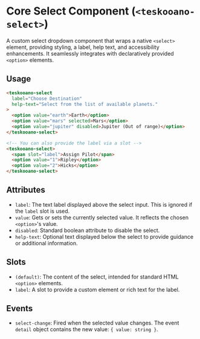 # Core Select Component (`<teskooano-select>`)

A custom select dropdown component that wraps a native `<select>` element, providing styling, a label, help text, and accessibility enhancements. It seamlessly integrates with declaratively provided `<option>` elements.

## Usage

```html
<teskooano-select
  label="Choose Destination"
  help-text="Select from the list of available planets."
>
  <option value="earth">Earth</option>
  <option value="mars" selected>Mars</option>
  <option value="jupiter" disabled>Jupiter (Out of range)</option>
</teskooano-select>

<!-- You can also provide the label via a slot -->
<teskooano-select>
  <span slot="label">Assign Pilot</span>
  <option value="1">Ripley</option>
  <option value="2">Hicks</option>
</teskooano-select>
```

## Attributes

- `label`: The text label displayed above the select input. This is ignored if the `label` slot is used.
- `value`: Gets or sets the currently selected value. It reflects the chosen `<option>`'s value.
- `disabled`: Standard boolean attribute to disable the select.
- `help-text`: Optional text displayed below the select to provide guidance or additional information.

## Slots

- `(default)`: The content of the select, intended for standard HTML `<option>` elements.
- `label`: A slot to provide a custom element or rich text for the label.

## Events

- `select-change`: Fired when the selected value changes. The event `detail` object contains the new value: `{ value: string }`.
